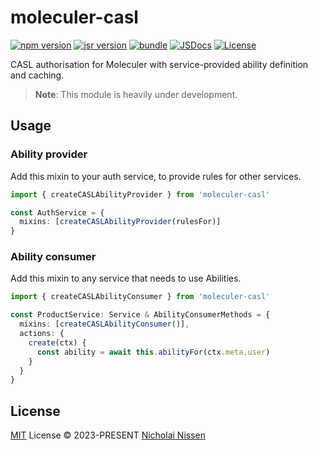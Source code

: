 # moleculer-casl

[![npm version][npm-version-src]][npm-version-href]
[![jsr version][jsr-version-src]][jsr-version-href]
[![bundle][bundle-src]][bundle-href]
[![JSDocs][jsdocs-src]][jsdocs-href]
[![License][license-src]][license-href]

CASL authorisation for Moleculer with service-provided ability definition and caching.

> **Note**:
> This module is heavily under development.

## Usage

### Ability provider

Add this mixin to your auth service, to provide rules for other services.

```ts
import { createCASLAbilityProvider } from 'moleculer-casl'

const AuthService = {
  mixins: [createCASLAbilityProvider(rulesFor)]
}
```

### Ability consumer

Add this mixin to any service that needs to use Abilities.

```ts
import { createCASLAbilityConsumer } from 'moleculer-casl'

const ProductService: Service & AbilityConsumerMethods = {
  mixins: [createCASLAbilityConsumer()],
  actions: {
    create(ctx) {
      const ability = await this.abilityFor(ctx.meta.user)
    }
  }
}
```

## License

[MIT](./LICENSE) License © 2023-PRESENT [Nicholai Nissen](https://github.com/Nicholaiii)

<!-- Badges -->

[npm-version-src]: https://img.shields.io/npm/v/moleculer-casl?style=flat&colorA=080f12&colorB=1fa669
[npm-version-href]: https://npmjs.com/package/moleculer-casl
[jsr-version-src]: https://img.shields.io/jsr/v/@nicholai/moleculer-casl?style=flat
[jsr-version-href]: https://jsr.io/@nicholai/moleculer-casl
[bundle-src]: https://img.shields.io/bundlephobia/minzip/moleculer-casl?style=flat&colorA=080f12&colorB=1fa669&label=minzip
[bundle-href]: https://bundlephobia.com/result?p=moleculer-casl
[license-src]: https://img.shields.io/github/license/Nicholaiii/moleculer-casl.svg?style=flat&colorA=080f12&colorB=1fa669
[license-href]: https://github.com/Nicholaiii/moleculer-casl/blob/main/LICENSE
[jsdocs-src]: https://img.shields.io/badge/jsdocs-reference-080f12?style=flat&colorA=080f12&colorB=1fa669
[jsdocs-href]: https://www.jsdocs.io/package/moleculer-casl
